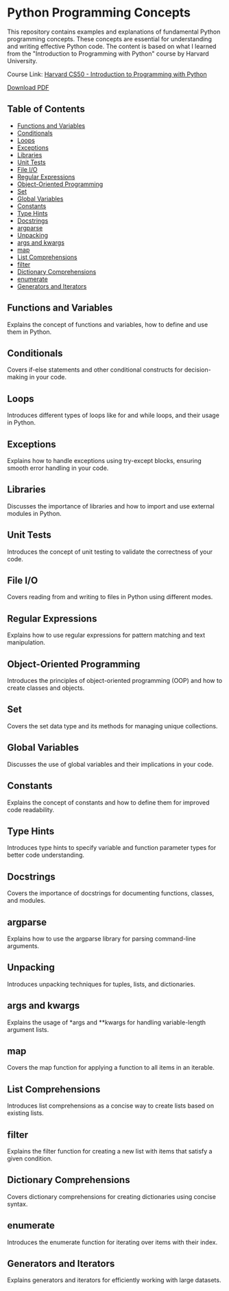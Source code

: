 # Python Programming Concepts

This repository contains examples and explanations of fundamental Python programming concepts. These concepts are essential for understanding and writing effective Python code. The content is based on what I learned from the "Introduction to Programming with Python" course by Harvard University.

Course Link: [Harvard CS50 - Introduction to Programming with Python](https://cs50.harvard.edu/python/2022/)

[Download PDF](https://dl.ebooksworld.ir/books/Python.Crash.Course.3rd.Edition.Eric.Matthes.No.Starch.Press.9781718502703.EBooksWorld.ir.pdf)

## Table of Contents

- [Functions and Variables](#functions-and-variables)
- [Conditionals](#conditionals)
- [Loops](#loops)
- [Exceptions](#exceptions)
- [Libraries](#libraries)
- [Unit Tests](#unit-tests)
- [File I/O](#file-io)
- [Regular Expressions](#regular-expressions)
- [Object-Oriented Programming](#object-oriented-programming)
- [Set](#set)
- [Global Variables](#global-variables)
- [Constants](#constants)
- [Type Hints](#type-hints)
- [Docstrings](#docstrings)
- [argparse](#argparse)
- [Unpacking](#unpacking)
- [args and kwargs](#args-and-kwargs)
- [map](#map)
- [List Comprehensions](#list-comprehensions)
- [filter](#filter)
- [Dictionary Comprehensions](#dictionary-comprehensions)
- [enumerate](#enumerate)
- [Generators and Iterators](#generators-and-iterators)

## Functions and Variables

Explains the concept of functions and variables, how to define and use them in Python.

## Conditionals

Covers if-else statements and other conditional constructs for decision-making in your code.

## Loops

Introduces different types of loops like for and while loops, and their usage in Python.

## Exceptions

Explains how to handle exceptions using try-except blocks, ensuring smooth error handling in your code.

## Libraries

Discusses the importance of libraries and how to import and use external modules in Python.

## Unit Tests

Introduces the concept of unit testing to validate the correctness of your code.

## File I/O

Covers reading from and writing to files in Python using different modes.

## Regular Expressions

Explains how to use regular expressions for pattern matching and text manipulation.

## Object-Oriented Programming

Introduces the principles of object-oriented programming (OOP) and how to create classes and objects.

## Set

Covers the set data type and its methods for managing unique collections.

## Global Variables

Discusses the use of global variables and their implications in your code.

## Constants

Explains the concept of constants and how to define them for improved code readability.

## Type Hints

Introduces type hints to specify variable and function parameter types for better code understanding.

## Docstrings

Covers the importance of docstrings for documenting functions, classes, and modules.

## argparse

Explains how to use the argparse library for parsing command-line arguments.

## Unpacking

Introduces unpacking techniques for tuples, lists, and dictionaries.

## args and kwargs

Explains the usage of *args and **kwargs for handling variable-length argument lists.

## map

Covers the map function for applying a function to all items in an iterable.

## List Comprehensions

Introduces list comprehensions as a concise way to create lists based on existing lists.

## filter

Explains the filter function for creating a new list with items that satisfy a given condition.

## Dictionary Comprehensions

Covers dictionary comprehensions for creating dictionaries using concise syntax.

## enumerate

Introduces the enumerate function for iterating over items with their index.

## Generators and Iterators

Explains generators and iterators for efficiently working with large datasets.





